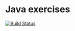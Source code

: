 # Java exercises

[![Build Status](https://travis-ci.org/khamutov/java_work.svg?branch=master)](https://travis-ci.org/khamutov/java_work)